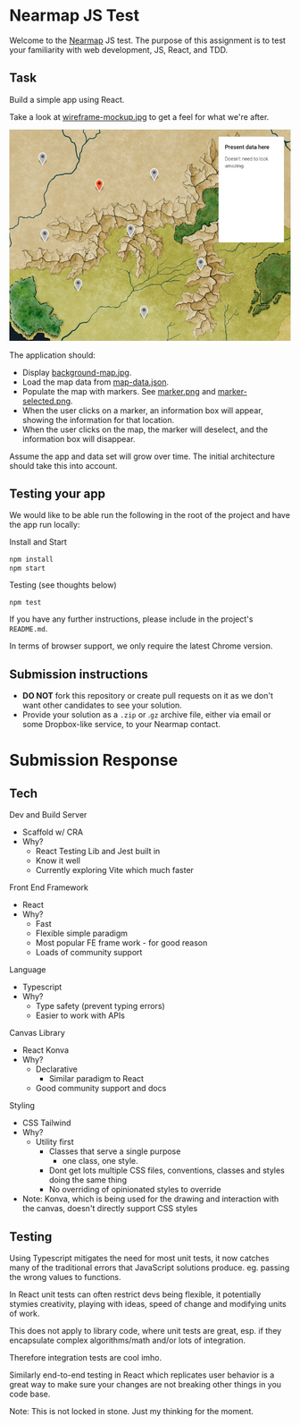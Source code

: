 # Nearmap JS Test

Welcome to the [Nearmap](nearmap.com) JS test. The purpose of this assignment is to test your familiarity with web development, JS, React, and TDD.

## Task

Build a simple app using React.

Take a look at [wireframe-mockup.jpg](./assets/wireframe-mockup.jpg) to get a feel for what we're after.

![Wireframe of task, showing map with markers. One marker is selected and shows an information box](./assests/../src/assets/wireframe-mockup.jpg?raw=true)

The application should:

- Display [background-map.jpg](./assests/background-map.jpg).
- Load the map data from [map-data.json](./assests/map-data.json).
- Populate the map with markers. See [marker.png](./assests/marker.png) and [marker-selected.png](./assests/marker-selected.png).
- When the user clicks on a marker, an information box will appear, showing the information for that location.
- When the user clicks on the map, the marker will deselect, and the information box will disappear.

Assume the app and data set will grow over time. The initial architecture should take this into account.

## Testing your app

We would like to be able run the following in the root of the project and have the app run locally:

Install and Start

```
npm install
npm start
```

Testing (see thoughts below)

```
npm test
```

If you have any further instructions, please include in the project's `README.md`.

In terms of browser support, we only require the latest Chrome version.

## Submission instructions

- **DO NOT** fork this repository or create pull requests on it as we don't want other candidates to see your solution.
- Provide your solution as a `.zip` or .`gz` archive file, either via email or some Dropbox-like service, to your Nearmap contact.

# Submission Response

## Tech

Dev and Build Server

- Scaffold w/ CRA
- Why?
  - React Testing Lib and Jest built in
  - Know it well
  - Currently exploring Vite which much faster

Front End Framework

- React
- Why?
  - Fast
  - Flexible simple paradigm
  - Most popular FE frame work - for good reason
  - Loads of community support

Language

- Typescript
- Why?
  - Type safety (prevent typing errors)
  - Easier to work with APIs

Canvas Library

- React Konva
- Why?
  - Declarative
    - Similar paradigm to React
  - Good community support and docs

Styling

- CSS Tailwind
- Why?
  - Utility first
    - Classes that serve a single purpose
      - one class, one style.
    - Dont get lots multiple CSS files, conventions, classes and styles doing the same thing
    - No overriding of opinionated styles to override
- Note: Konva, which is being used for the drawing and interaction with the canvas, doesn't directly support CSS styles

## Testing

Using Typescript mitigates the need for most unit tests, it now catches many of the traditional errors that JavaScript solutions produce. eg. passing the wrong values to functions.

In React unit tests can often restrict devs being flexible, it potentially stymies creativity, playing with ideas, speed of change and modifying units of work.

This does not apply to library code, where unit tests are great, esp. if they encapsulate complex algorithms/math and/or lots of integration.

Therefore integration tests are cool imho.

Similarly end-to-end testing in React which replicates user behavior is a great way to make sure your changes are not breaking other things in you code base.

Note: This is not locked in stone. Just my thinking for the moment.
